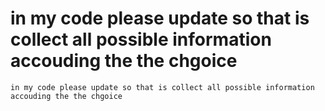 # in my code please update so that is collect all possible information accouding the the chgoice 
```
in my code please update so that is collect all possible information accouding the the chgoice
```
